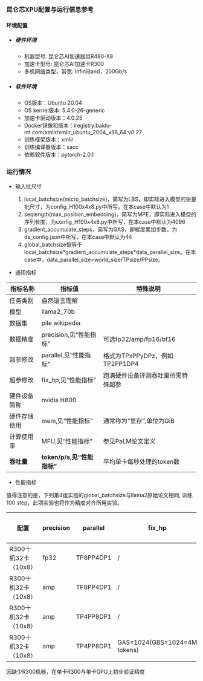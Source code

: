 
### 昆仑芯XPU配置与运行信息参考
#### 环境配置
- ##### 硬件环境
  - 机器型号: 昆仑芯AI加速器组R480-X8
  - 加速卡型号: 昆仑芯AI加速卡R300
  - 多机网络类型、带宽: InfiniBand，200Gb/s

- ##### 软件环境
  - OS版本：Ubuntu 20.04
  - OS kernel版本: 5.4.0-26-generic
  - 加速卡驱动版本：4.0.25
  - Docker镜像和版本：iregistry.baidu-int.com/xmlir/xmlir_ubuntu_2004_x86_64:v0.27
  - 训练框架版本：xmlir
  - 训练编译器版本：xacc
  - 依赖软件版本：pytorch-2.0.1


### 运行情况

* 输入批尺寸
  1. local_batchsize(micro_batchsize)，简写为LBS，即实际进入模型的张量批尺寸，为config_H100x4x8.py中所写，在本case中默认为1
  2. seqlength(max_position_embedding)，简写为MPE，即实际进入模型的序列长度，为config_H100x4x8.py中所写，在本case中默认为4096
  3. gradient_accumulate_steps，简写为GAS，即梯度累加步数，为ds_config.json中所写，在本case中默认为44
  4. global_batchsize恒等于local_batchsize\*gradient_accumulate_steps\*data_parallel_size。在本case中，data_parallel_size=world_size/TPsize/PPsize。

* 通用指标

| 指标名称     | 指标值                     | 特殊说明                           |
| ------------ | -------------------------- | ---------------------------------- |
| 任务类别     | 自然语言理解               |                                    |
| 模型         | llama2_70b                  |                                    |
| 数据集       | pile wikipedia   |                                    |
| 数据精度       | precision,见“性能指标”  | 可选fp32/amp/fp16/bf16                      |
| 超参修改     | parallel,见“性能指标” | 格式为TPxPPyDPz，例如TP2PP1DP4 |
| 超参修改     | fix_hp,见“性能指标”        | 跑满硬件设备评测吞吐量所需特殊超参 |
| 硬件设备简称 | nvidia H800                |                                    |
| 硬件存储使用 | mem,见“性能指标”           | 通常称为“显存”,单位为GiB           |
| 计算使用率 | MFU,见“性能指标”           | 参见PaLM论文定义 |
| **吞吐量**   | **token/p/s,见“性能指标”** | 平均单卡每秒处理的token数          |

* 性能指标

值得注意的是，下列第4组实验的global_batchsize与llama2原始论文相同, 训练100 step，此项实验也将作为精度对齐所用实验。

| 配置                | precision | parallel  | fix_hp                       | token/p/s | 是否精度对齐 | mem   | MFU |
| ------------------- | --------- | --------- | ---------------------------- | --------- | ----- | ----- | --- |
| R300十机32卡（10x8） | fp32      | TP8PP4DP1 | /                            | /         | /     | /     | /   |
| R300十机32卡（10x8） | amp       | TP8PP4DP1 | /                            | /         | /     | /     | /   |
| R300十机32卡（10x8） | amp       | TP4PP8DP1 | /                            | /         | /     | 21/32 | /   |
| R300十机32卡（10x8） | amp       | TP4PP8DP1 | GAS=1024(GBS=1024=4M tokens) | /         | doing | 21/32 | /   |
因缺少R300机器，在单卡R300与单卡GPU上初步验证精度
